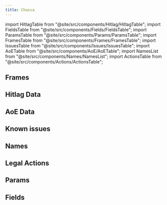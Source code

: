 ```yaml
---
title: Chasca
---
```


import HitlagTable from "@site/src/components/Hitlag/HitlagTable";
import FieldsTable from "@site/src/components/Fields/FieldsTable";
import ParamsTable from "@site/src/components/Params/ParamsTable";
import FramesTable from "@site/src/components/Frames/FramesTable";
import IssuesTable from "@site/src/components/Issues/IssuesTable";
import AoETable from "@site/src/components/AoE/AoETable";
import NamesList from "@site/src/components/Names/NamesList";
import ActionsTable from "@site/src/components/Actions/ActionsTable";

## Frames

<FramesTable item_key="chasca" />

## Hitlag Data

<HitlagTable item_key="chasca" />

## AoE Data

<AoETable item_key="chasca" />

## Known issues

<IssuesTable item_key="chasca" />

## Names

<NamesList item_key="chasca" />

## Legal Actions

<ActionsTable item_key="chasca" />

## Params

<ParamsTable item_key="chasca" />

## Fields

<FieldsTable item_key="chasca" />
